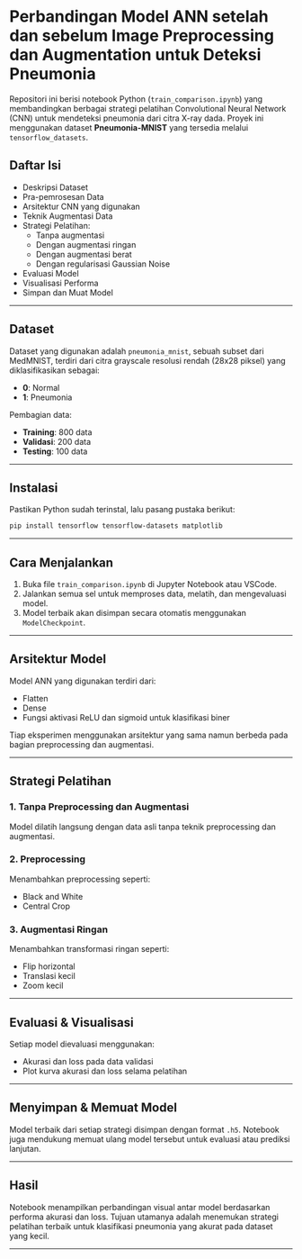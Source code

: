 
# Perbandingan Model ANN setelah dan sebelum Image Preprocessing dan Augmentation untuk Deteksi Pneumonia

Repositori ini berisi notebook Python (`train_comparison.ipynb`) yang membandingkan berbagai strategi pelatihan Convolutional Neural Network (CNN) untuk mendeteksi pneumonia dari citra X-ray dada. Proyek ini menggunakan dataset **Pneumonia-MNIST** yang tersedia melalui `tensorflow_datasets`.

## Daftar Isi

- Deskripsi Dataset
- Pra-pemrosesan Data
- Arsitektur CNN yang digunakan
- Teknik Augmentasi Data
- Strategi Pelatihan:
  - Tanpa augmentasi
  - Dengan augmentasi ringan
  - Dengan augmentasi berat
  - Dengan regularisasi Gaussian Noise
- Evaluasi Model
- Visualisasi Performa
- Simpan dan Muat Model

---

## Dataset

Dataset yang digunakan adalah `pneumonia_mnist`, sebuah subset dari MedMNIST, terdiri dari citra grayscale resolusi rendah (28x28 piksel) yang diklasifikasikan sebagai:
- **0**: Normal
- **1**: Pneumonia

Pembagian data:
- **Training**: 800 data
- **Validasi**: 200 data
- **Testing**: 100 data

---

## Instalasi

Pastikan Python sudah terinstal, lalu pasang pustaka berikut:

```bash
pip install tensorflow tensorflow-datasets matplotlib
```

---

## Cara Menjalankan

1. Buka file `train_comparison.ipynb` di Jupyter Notebook atau VSCode.
2. Jalankan semua sel untuk memproses data, melatih, dan mengevaluasi model.
3. Model terbaik akan disimpan secara otomatis menggunakan `ModelCheckpoint`.

---

## Arsitektur Model

Model ANN yang digunakan terdiri dari:
- Flatten
- Dense
- Fungsi aktivasi ReLU dan sigmoid untuk klasifikasi biner

Tiap eksperimen menggunakan arsitektur yang sama namun berbeda pada bagian preprocessing dan augmentasi.

---

## Strategi Pelatihan

### 1. Tanpa Preprocessing dan Augmentasi  
Model dilatih langsung dengan data asli tanpa teknik preprocessing dan augmentasi.

### 2. Preprocessing
Menambahkan preprocessing seperti:
- Black and White
- Central Crop

### 3. Augmentasi Ringan  
Menambahkan transformasi ringan seperti:
- Flip horizontal
- Translasi kecil
- Zoom kecil

---

## Evaluasi & Visualisasi

Setiap model dievaluasi menggunakan:
- Akurasi dan loss pada data validasi
- Plot kurva akurasi dan loss selama pelatihan

---

## Menyimpan & Memuat Model

Model terbaik dari setiap strategi disimpan dengan format `.h5`. Notebook juga mendukung memuat ulang model tersebut untuk evaluasi atau prediksi lanjutan.

---

## Hasil

Notebook menampilkan perbandingan visual antar model berdasarkan performa akurasi dan loss. Tujuan utamanya adalah menemukan strategi pelatihan terbaik untuk klasifikasi pneumonia yang akurat pada dataset yang kecil.

---
